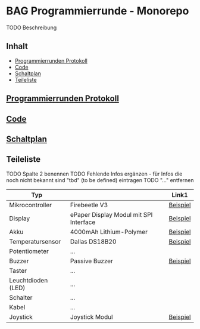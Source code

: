 # BAG Programmierrunde - Monorepo

TODO Beschreibung

## Inhalt
- [Programmierrunden Protokoll](#programmierrunden-protokoll)
- [Code](#code)
- [Schaltplan](#schaltplan)
- [Teileliste](#teileliste)

## [Programmierrunden Protokoll](./protokoll/1%20-%20Protokolle.md)

## [Code](./schild/README.md)

## [Schaltplan](./schaltplan/README.md)

## Teileliste

TODO Spalte 2 benennen
TODO Fehlende Infos ergänzen - für Infos die noch nicht bekannt sind "tbd" (to be defined) eintragen
TODO "..." entfernen

|Typ||Link1|
|---|---|---|
|Mikrocontroller|Firebeetle V3|[Beispiel](https://www.conrad.de/de/p/dfrobot-firebeetle-esp32-iot-microcontroller-supports-wi-fi-bluetooth-904154540.html)|
|Display|ePaper Display Modul mit SPI Interface|[Beispiel](https://www.conrad.de/de/p/2-9-296-128-epaper-display-modul-mit-spi-interface-906038105.html)|
|Akku|4000mAh Lithium-Polymer|[Beispiel](https://www.conrad.de/de/p/vhbw-akku-fuer-diverse-geraete-4000mah-3-7v-li-polymer-1x-zellen-883848869.html)|
|Temperatursensor|Dallas DS18B20|[Beispiel](https://www.amazon.de/AZDelivery-%E2%AD%90%E2%AD%90%E2%AD%90%E2%AD%90%E2%AD%90-DS18B20-digitaler-Temperatursensor/dp/B01LXQF9B5/ref=sr_1_5?dib=eyJ2IjoiMSJ9.LxzcCk8qNDxRTpENiHVx0vcEb46YMz7lcS4m12ODeGgsGO38hr86dbG7tw30_XUoqpBLBDEWpSm6U59VzRuJCPGFkWLMmT_tFqaGMfz2fSNcyp0V0s46Vyt0_Sb7yeje7llsfTkqKbQv64o_GGKSIRK3M4QtbPea2QMCtiBLBdpssYa6tL5BMrcsY3l3jg_2ECJVwQorqOe7mVwOXdKHSTF_konqcAQV6fFenJjT2HX7t1x7nhVZ-Xa9wV87l9UAixbJzmTe5MpUhLaRBaBZSnVPh6YkVU1OO8NalCQQZIM.EMezjXVyVyBySaGN_c4_Hgw62bq29DzgYVE-8AHpBvw&dib_tag=se&keywords=dallas+ds18b20&qid=1728499261&sr=8-5)|
|Potentiometer|...||
|Buzzer|Passive Buzzer|[Beispiel](https://www.amazon.de/gp/product/B0179I6LIK/ref=ppx_yo_dt_b_search_asin_title?ie=UTF8&psc=1)|
|Taster|...||
|Leuchtdioden (LED)|...||
|Schalter|...||
|Kabel|...||
|Joystick|Joystick Modul|[Beispiel](https://www.conrad.de/de/p/joy-it-joystick-modul-881921103.html)|
